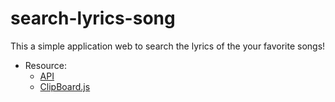 # search-lyrics-song

This a simple application web to search the lyrics of the your favorite songs!

* Resource:
  * [API](https://lyricsovh.docs.apiary.io/#reference/0/lyrics-of-a-song)
  * [ClipBoard.js](clipboardjs.com)

